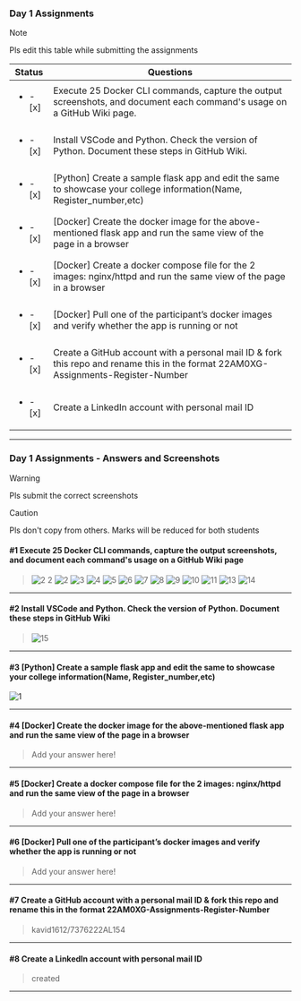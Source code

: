 ### Day 1 Assignments

> [!NOTE]
> Pls edit this table while submitting the assignments

| Status         | Questions     | 
|----------------|---------------|
| <ul><li>- [x] </li></ul> | Execute 25 Docker CLI commands, capture the output screenshots, and document each command's usage on a GitHub Wiki page. |
| <ul><li>- [x] </li></ul> | Install VSCode and Python. Check the version of Python. Document these steps in GitHub Wiki. |
| <ul><li>- [x] </li></ul> | [Python] Create a sample flask app and edit the same to showcase your college information(Name, Register_number,etc) |
| <ul><li>- [x] </li></ul> | [Docker] Create the docker image for the above-mentioned flask app and run the same view of the page in a browser |
| <ul><li>- [x] </li></ul> | [Docker] Create a docker compose file for the 2 images: nginx/httpd and run the same view of the page in a browser |
| <ul><li>- [x] </li></ul> | [Docker] Pull one of the participant’s docker images and verify whether the app is running or not  |
| <ul><li>- [x] </li></ul> | Create a GitHub account with a personal mail ID & fork this repo and rename this in the format 22AM0XG-Assignments-Register-Number  |
| <ul><li>- [x] </li></ul> | Create a LinkedIn account with personal mail ID  |

***

### Day 1 Assignments - Answers and Screenshots

> [!WARNING]
> Pls submit the correct screenshots

> [!CAUTION]
> Pls don't copy from others. Marks will be reduced for both students

#### #1 Execute 25 Docker CLI commands, capture the output screenshots, and document each command's usage on a GitHub Wiki page
> ![2 2](https://github.com/user-attachments/assets/62bb6a68-b901-4008-908c-f7940871340f)
> ![2](https://github.com/user-attachments/assets/de6f736e-aed0-4a43-8dfc-d1a0ef3f8cd3)
> ![3](https://github.com/user-attachments/assets/c64c6a3f-665c-4203-8d72-892e3fe29f8c)
> ![4](https://github.com/user-attachments/assets/5d100394-dcc4-431a-8100-c20bf9e2f7d8)
> ![5](https://github.com/user-attachments/assets/ff759293-8c95-439f-b64a-a6f68633138c)
> ![6](https://github.com/user-attachments/assets/fc894973-b427-487a-9204-94e0e8dbd9cd)
> ![7](https://github.com/user-attachments/assets/6d2ff43c-d7b8-4c56-a70b-fd09a1dacb94)
> ![8](https://github.com/user-attachments/assets/b3a63e79-c0b7-47b5-8551-e38598554c3b)
> ![9](https://github.com/user-attachments/assets/e65f3df0-870a-4fcd-8b3d-ee73ce552854)
> ![10](https://github.com/user-attachments/assets/1ed25362-494b-4388-9442-ca7f7c25013c)
> ![11](https://github.com/user-attachments/assets/b08c9202-a7c3-45cc-8d58-c6b71ab96c78)
> ![13](https://github.com/user-attachments/assets/d1723789-b8c3-41ca-b404-0e56c2239727)
> ![14](https://github.com/user-attachments/assets/1b2f33ec-7af2-4703-935a-afb72d9722a0)



***

#### #2 Install VSCode and Python. Check the version of Python. Document these steps in GitHub Wiki
> ![15](https://github.com/user-attachments/assets/2e9021e3-b6f2-4d4a-8316-8d93d673e45f)


***

#### #3 [Python] Create a sample flask app and edit the same to showcase your college information(Name, Register_number,etc)
![1](https://github.com/user-attachments/assets/6fcf9135-450b-4ee9-88ef-1b8ecc50f440)



***

#### #4 [Docker] Create the docker image for the above-mentioned flask app and run the same view of the page in a browser
> Add your answer here!

***


#### #5 [Docker] Create a docker compose file for the 2 images: nginx/httpd and run the same view of the page in a browser
> Add your answer here!

***

#### #6 [Docker] Pull one of the participant’s docker images and verify whether the app is running or not
> Add your answer here!

***

#### #7 Create a GitHub account with a personal mail ID & fork this repo and rename this in the format 22AM0XG-Assignments-Register-Number
> kavid1612/7376222AL154

***

#### #8 Create a LinkedIn account with personal mail ID
> created
***
